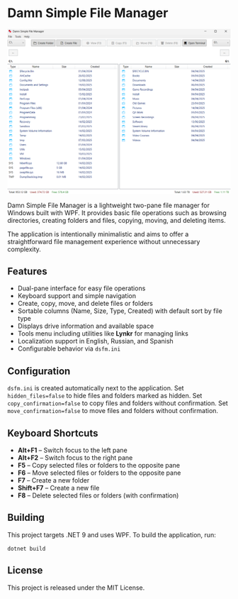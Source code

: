 # Damn Simple File Manager

![Damn Simple File Manager](images/app_main.png)

Damn Simple File Manager is a lightweight two-pane file manager for Windows built with WPF. It provides basic file operations such as browsing directories, creating folders and files, copying, moving, and deleting items.

The application is intentionally minimalistic and aims to offer a straightforward file management experience without unnecessary complexity.

## Features

- Dual-pane interface for easy file operations
- Keyboard support and simple navigation
- Create, copy, move, and delete files or folders
- Sortable columns (Name, Size, Type, Created) with default sort by file type
- Displays drive information and available space
- Tools menu including utilities like **Lynkr** for managing links
- Localization support in English, Russian, and Spanish
- Configurable behavior via `dsfm.ini`

## Configuration

`dsfm.ini` is created automatically next to the application.
Set `hidden_files=false` to hide files and folders marked as hidden.
Set `copy_confirmation=false` to copy files and folders without confirmation.
Set `move_confirmation=false` to move files and folders without confirmation.

## Keyboard Shortcuts

- **Alt+F1** – Switch focus to the left pane
- **Alt+F2** – Switch focus to the right pane
- **F5** – Copy selected files or folders to the opposite pane
- **F6** – Move selected files or folders to the opposite pane
- **F7** – Create a new folder
- **Shift+F7** – Create a new file
- **F8** – Delete selected files or folders (with confirmation)

## Building

This project targets .NET 9 and uses WPF. To build the application, run:

```
dotnet build
```

## License

This project is released under the MIT License.

